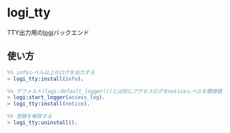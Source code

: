 logi_tty
========

TTY出力用の[logi](https://github.com/sile/logi)バックエンド

使い方
------

```erlang
%% infoレベル以上のログを出力する
> logi_tty:install(info).

%% デフォルト(logi:default_logger())とは別にアクセスログをnoticeレベルを閾値値に出力する
> logi:start_logger(access_log).
> logi_tty:install(notice).

%% 登録を解除する
> logi_tty:uninstall().
```

